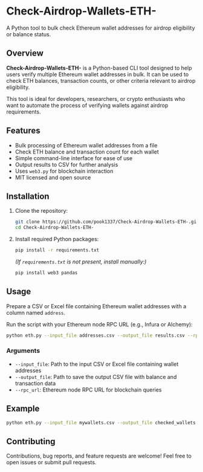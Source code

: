 
# Check-Airdrop-Wallets-ETH-

A Python tool to bulk check Ethereum wallet addresses for airdrop eligibility or balance status.

## Overview

**Check-Airdrop-Wallets-ETH-** is a Python-based CLI tool designed to help users verify multiple Ethereum wallet addresses in bulk. It can be used to check ETH balances, transaction counts, or other criteria relevant to airdrop eligibility.

This tool is ideal for developers, researchers, or crypto enthusiasts who want to automate the process of verifying wallets against airdrop requirements.

## Features

- Bulk processing of Ethereum wallet addresses from a file  
- Check ETH balance and transaction count for each wallet  
- Simple command-line interface for ease of use  
- Output results to CSV for further analysis  
- Uses `web3.py` for blockchain interaction  
- MIT licensed and open source

## Installation

1. Clone the repository:

   ```bash
   git clone https://github.com/pook1337/Check-Airdrop-Wallets-ETH-.git
   cd Check-Airdrop-Wallets-ETH-
   ```

2. Install required Python packages:

   ```bash
   pip install -r requirements.txt
   ```

   *(If `requirements.txt` is not present, install manually:)*

   ```bash
   pip install web3 pandas
   ```

## Usage

Prepare a CSV or Excel file containing Ethereum wallet addresses with a column named `address`.

Run the script with your Ethereum node RPC URL (e.g., Infura or Alchemy):

```bash
python eth.py --input_file addresses.csv --output_file results.csv --rpc_url https://mainnet.infura.io/v3/YOUR_INFURA_PROJECT_ID
```

### Arguments

- `--input_file`: Path to the input CSV or Excel file containing wallet addresses  
- `--output_file`: Path to save the output CSV file with balance and transaction data  
- `--rpc_url`: Ethereum node RPC URL for blockchain queries

## Example

```bash
python eth.py --input_file mywallets.csv --output_file checked_wallets.csv --rpc_url https://mainnet.infura.io/v3/abcdef1234567890
```

## Contributing

Contributions, bug reports, and feature requests are welcome! Feel free to open issues or submit pull requests.

